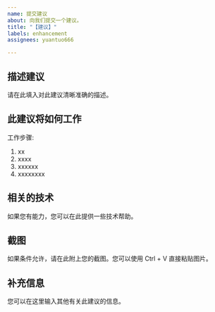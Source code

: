 ```yaml
---
name: 提交建议
about: 向我们提交一个建议。
title: "【建议】"
labels: enhancement
assignees: yuantuo666

---
```


<!-- 如果您想向我们提供一些建议，您可以使用此模板。如果您有能力，希望您可以向我们提交拉取请求！ -->

## 描述建议
请在此填入对此建议清晰准确的描述。

## 此建议将如何工作
工作步骤:
1. xx
2. xxxx
3. xxxxxx
4. xxxxxxxx

## 相关的技术
如果您有能力，您可以在此提供一些技术帮助。

## 截图
如果条件允许，请在此附上您的截图。您可以使用 Ctrl + V 直接粘贴图片。

## 补充信息
您可以在这里输入其他有关此建议的信息。

<!-- 如果您有能力，希望您可以向我们提交拉取请求！ -->